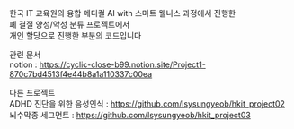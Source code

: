한국 IT 교육원의 융합 메디컬 AI with 스마트 웰니스 과정에서 진행한  
폐 결절 양성/악성 분류 프로젝트에서  
개인 할당으로 진행한 부분의 코드입니다  
  
관련 문서  
notion : https://cyclic-close-b99.notion.site/Project1-870c7bd4513f4e44b8a1a110337c00ea  
  
다른 프로젝트  
ADHD 진단을 위한 음성인식 : https://github.com/lsysungyeob/hkit_project02  
뇌수막종 세그먼트 : https://github.com/lsysungyeob/hkit_project03  
